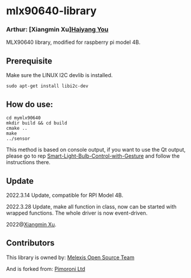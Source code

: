 # mlx90640-library
### Arthur: [Xiangmin Xu][Haiyang You](https://github.com/Maripoforest)
MLX90640 library, modified for raspberry pi model 4B.

## Prerequisite
Make sure the LINUX I2C devlib is installed.
```
sudo apt-get install libi2c-dev
```

## How do use:
```
cd mymlx90640
mkdir build && cd build
cmake ..
make
../sensor
```
This method is based on console output, if you want to use the Qt output, please go to rep [Smart-Light-Bulb-Control-with-Gesture](https://github.com/Maripoforest/Smart-Light-Bulb-Control-with-Gesture.git) and follow the instructions there.

## Update
2022.3.14 Update, compatible for RPI Model 4B.

2022.3.28 Update, make all function in class, now can be started with wrapped functions. The whole driver is now event-driven.

2022@[Xiangmin Xu](https://github.com/Maripoforest).

## Contributors
This library is owned by: [Melexis Open Source Team](https://github.com/melexis)

And is forked from: [Pimoroni Ltd](https://github.com/pimoroni)
 
